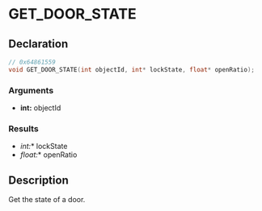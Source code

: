 # GET_DOOR_STATE

## Declaration
```cpp
// 0x64861559
void GET_DOOR_STATE(int objectId, int* lockState, float* openRatio);
```

### Arguments
- **int:** objectId

### Results
- **int*:** lockState
- **float*:** openRatio

## Description
Get the state of a door.